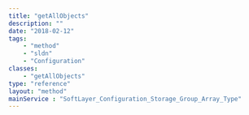 ```yaml
---
title: "getAllObjects"
description: ""
date: "2018-02-12"
tags:
    - "method"
    - "sldn"
    - "Configuration"
classes:
    - "getAllObjects"
type: "reference"
layout: "method"
mainService : "SoftLayer_Configuration_Storage_Group_Array_Type"
---
```

